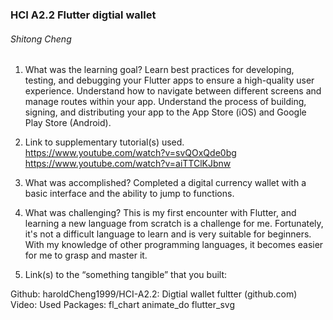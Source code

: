 ### HCI A2.2 Flutter digtial wallet
###### Shitong Cheng
1. What was the learning goal?
Learn best practices for developing, testing, and debugging your Flutter apps to ensure a high-quality user experience.
Understand how to navigate between different screens and manage routes within your app.
Understand the process of building, signing, and distributing your app to the App Store (iOS) and Google Play Store (Android).

2. Link to supplementary tutorial(s) used.
https://www.youtube.com/watch?v=svQOxQde0bg
https://www.youtube.com/watch?v=aiTTClKJbnw

3. What was accomplished?
Completed a digital currency wallet with a basic interface and the ability to jump to functions.

4. What was challenging?
This is my first encounter with Flutter, and learning a new language from scratch is a challenge for me. Fortunately, it's not a difficult language to learn and is very suitable for beginners. With my knowledge of other programming languages, it becomes easier for me to grasp and master it.
5. Link(s) to the “something tangible” that you built:

Github: haroldCheng1999/HCI-A2.2: Digtial wallet fultter (github.com)
Video: 
Used Packages:
fl_chart
animate_do
flutter_svg
